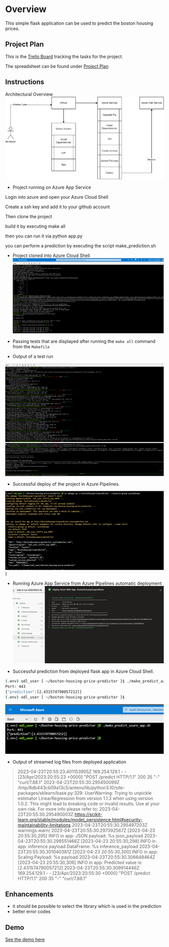 # Overview

This simple flask application can be used to predict the boston housing prices.


## Project Plan


This is the [Trello Board](https://trello.com/b/47mH7lOy/boston-house-prices) tracking the tasks for the project.

The spreadsheet can be found under [Project Plan](project-management.xlsx)

## Instructions

Architectural Overview
![Architecture Diagram](architecture.png "Architecture Diagram")


* Project running on Azure App Service

Login into azure and open your Azure Cloud Shell

Create a ssh key and add it to your github account

Then clone the project

build it by executing make all

then you can run it via python app.py

you can perform a prediction by executing the script make_prediction.sh



* Project cloned into Azure Cloud Shell
![](screenshots/1_Setup-Cloud-Shell_Git_Clone.png)

* Passing tests that are displayed after running the `make all` command from the `Makefile`

* Output of a test run

![](screenshots/3_Part1_Local_Test.png)
![](screenshots/3_Part2_Local_Test.png)

* Successful deploy of the project in Azure Pipelines.  

![](screenshots/5_azure_cli_to_deploy.png))

* Running Azure App Service from Azure Pipelines automatic deployment
![6_successful_deploy_via_pipeline.png](screenshots/6_successful_deploy_via_pipeline.png)

* Successful prediction from deployed flask app in Azure Cloud Shell. 

```bash
(.env) odl_user [ ~/boston-housing-price-predictor ]$ ./make_predict_azure_app.sh 
Port: 443
{"prediction":[2.431574790057212]}
(.env) odl_user [ ~/boston-housing-price-predictor ]$ 
```
![7_successful_prediction.png](screenshots%2F7_successful_prediction.png)

* Output of streamed log files from deployed application

> 2023-04-23T20:55:23.401153905Z 169.254.129.1 - - [23/Apr/2023:20:55:23 +0000] "POST /predict HTTP/1.1" 200 35 "-" "curl/7.88.1"
2023-04-23T20:55:30.295450099Z /tmp/8db443cb09a13c5/antenv/lib/python3.10/site-packages/sklearn/base.py:329: UserWarning: Trying to unpickle estimator LinearRegression from version 1.1.3 when using version 1.0.2. This might lead to breaking code or invalid results. Use at your own risk. For more info please refer to:
2023-04-23T20:55:30.295490003Z https://scikit-learn.org/stable/modules/model_persistence.html#security-maintainability-limitations
2023-04-23T20:55:30.295497203Z   warnings.warn(
2023-04-23T20:55:30.297392567Z [2023-04-23 20:55:30,295] INFO in app: JSON payload: %s json_payload
2023-04-23T20:55:30.298551466Z [2023-04-23 20:55:30,298] INFO in app: inference payload DataFrame: %s inference_payload
2023-04-23T20:55:30.301040381Z [2023-04-23 20:55:30,300] INFO in app: Scaling Payload: %s payload
2023-04-23T20:55:30.306648464Z [2023-04-23 20:55:30,306] INFO in app: Predicted value is: [2.431574790057212]
2023-04-23T20:55:30.309914446Z 169.254.129.1 - - [23/Apr/2023:20:55:30 +0000] "POST /predict HTTP/1.1" 200 35 "-" "curl/7.88.1"

## Enhancements

- it should be possible to select the library which is used in the prediction
- better error codes


## Demo 

[See the demo here](https://youtu.be/d3Agl9_dXhk)


